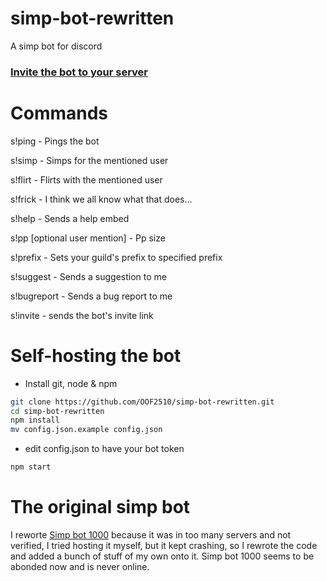 # simp-bot-rewritten
A simp bot for discord

### [Invite the bot to your server](https://discord.com/api/oauth2/authorize?client_id=808822189905936405&permissions=8&scope=bot)

# Commands
s!ping - Pings the bot

s!simp <user mention> - Simps for the mentioned user

s!flirt <user mention> - Flirts with the mentioned user

s!frick <user mention> - I think we all know what that does...

s!help - Sends a help embed

s!pp [optional user mention] - Pp size

s!prefix <new prefix> - Sets your guild's prefix to specified prefix

s!suggest - Sends a suggestion to me

s!bugreport - Sends a bug report to me

s!invite - sends the bot's invite link

# Self-hosting the bot

* Install git, node & npm
 ```bash
 git clone https://github.com/OOF2510/simp-bot-rewritten.git
 cd simp-bot-rewritten
 npm install
 mv config.json.example config.json
 ```
 * edit config.json to have your bot token
 ```bash
 npm start
 ```

# The original simp bot
I reworte [Simp bot 1000](https://discordbotlist.com/bots/simp-bot-10000) because it was in too many servers and not verified, I tried hosting it myself, but it
kept crashing, so I rewrote the code and added a bunch of stuff of my own onto it. Simp bot 1000 seems to be abonded now and is never online.

